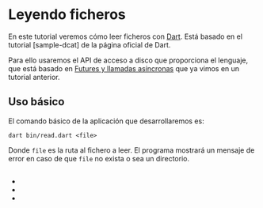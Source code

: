# Leyendo ficheros

En este tutorial veremos cómo leer ficheros con [Dart]. Está basado en
el tutorial [sample-dcat] de la página oficial de Dart.

Para ello usaremos el API de acceso a disco que proporciona el lenguaje,
que está basado en [Futures y llamadas asíncronas] que ya vimos en
un tutorial anterior.

## Uso básico

El comando básico de la aplicación que desarrollaremos es:

    dart bin/read.dart <file>

Donde `file` es la ruta al fichero a leer. El programa mostrará un mensaje de
error en caso de que `file` no exista o sea un directorio.

## 



- [Dart]: http://dartlang.org
- [Futures y llamadas asíncronas]: ../futures
- [sample-cat]: https://github.com/dart-lang/sample-dcat/

